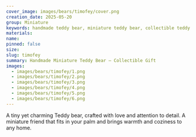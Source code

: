 ```yaml
---
cover_image: images/bears/timofey/cover.png
creation_date: 2025-05-20
group: Miniature
keywords: handmade teddy bear, miniature teddy bear, collectible teddy bear, artist teddy bear, tiny teddy bear gift, pocket teddy bear, handmade plush bear, small teddy bear for collection, teddy bear gift for her, unique teddy bear toy
materials: 
name: 
pinned: false
size: 
slug: timofey
summary: Handmade Miniature Teddy Bear – Collectible Gift
images:
  - images/bears/timofey/1.png
  - images/bears/timofey/2.png
  - images/bears/timofey/3.png
  - images/bears/timofey/4.png
  - images/bears/timofey/5.png
  - images/bears/timofey/6.png
---
```

A tiny yet charming Teddy bear, crafted with love and attention to detail. A miniature friend that fits in your palm and brings warmth and coziness to any home.